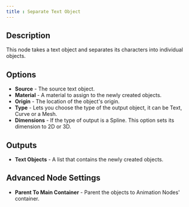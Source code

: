 ```yaml
---
title : Separate Text Object
---
```


## Description

This node takes a text object and separates its characters into
individual objects.

## Options

- **Source** - The source text object.
- **Material** - A material to assign to the newly created objects.
- **Origin** - The location of the object's origin.
- **Type** - Lets you choose the type of the output object, it can be
    Text, Curve or a Mesh.
- **Dimensions** - If the type of output is a Spline. This option sets
    its dimension to 2D or 3D.

## Outputs

- **Text Objects** - A list that contains the newly created objects.

## Advanced Node Settings

- **Parent To Main Container** - Parent the objects to Animation
    Nodes' container.
